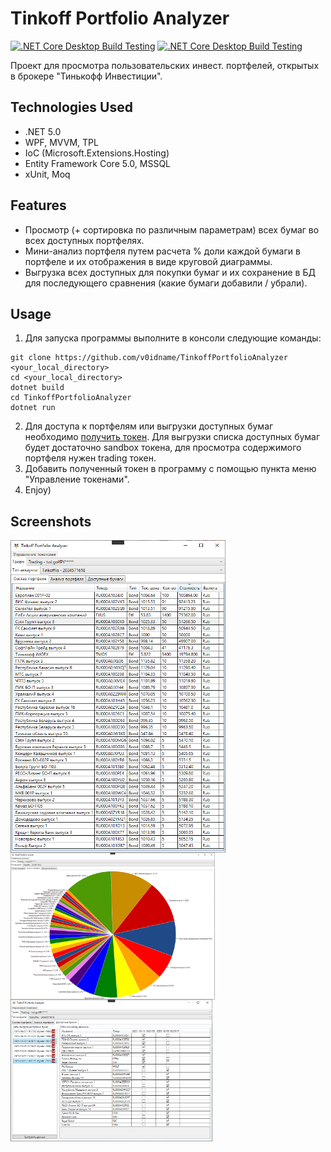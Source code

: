 # Tinkoff Portfolio Analyzer
[![.NET Core Desktop Build Testing](https://github.com/v0idname/TinkoffPortfolioAnalyzer/actions/workflows/CI_master.yml/badge.svg?branch=dev)](https://github.com/v0idname/TinkoffPortfolioAnalyzer/actions/workflows/CI_master.yml)
[![.NET Core Desktop Build Testing](https://github.com/v0idname/TinkoffPortfolioAnalyzer/actions/workflows/CI_dev.yml/badge.svg?branch=dev)](https://github.com/v0idname/TinkoffPortfolioAnalyzer/actions/workflows/CI_dev.yml)

Проект для просмотра пользовательских инвест. портфелей, открытых в брокере "Тинькофф Инвестиции".

## Technologies Used
- .NET 5.0
- WPF, MVVM, TPL
- IoC (Microsoft.Extensions.Hosting)
- Entity Framework Core 5.0, MSSQL
- xUnit, Moq

## Features
- Просмотр (+ сортировка по различным параметрам) всех бумаг во всех доступных портфелях.
- Мини-анализ портфеля путем расчета % доли каждой бумаги в портфеле и их отображения в виде круговой диаграммы.
- Выгрузка всех доступных для покупки бумаг и их сохранение в БД для последующего сравнения (какие бумаги добавили / убрали).

## Usage
1. Для запуска программы выполните в консоли следующие команды:
``` 
git clone https://github.com/v0idname/TinkoffPortfolioAnalyzer <your_local_directory>
cd <your_local_directory>
dotnet build
cd TinkoffPortfolioAnalyzer
dotnet run
```
2. Для доступа к портфелям или выгрузки доступных бумаг необходимо [получить токен](https://tinkoffcreditsystems.github.io/invest-openapi/auth/). Для выгрузки списка доступных бумаг будет достаточно sandbox токена, для просмотра содержимого портфеля нужен trading токен.
3. Добавить полученный токен в программу с помощью пункта меню "Управление токенами".
4. Enjoy)

## Screenshots
<img align="left" src="./Screenshots/portfolio_table.png" height="500">
<img align="center" src="./Screenshots/portfolio_pie_chart.png" height="235">
<img align="both" src="./Screenshots/snapshots_comparsion.png" height="227">
